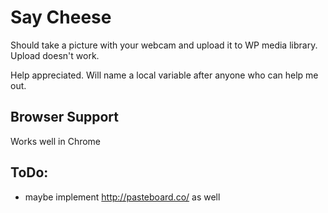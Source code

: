 Say Cheese
==========

Should take a picture with your webcam and upload it to WP media library.
Upload doesn't work. 

Help appreciated. 
Will name a local variable after anyone who can help me out.



Browser Support
---------------
Works well in Chrome


ToDo:
-----
 - maybe implement http://pasteboard.co/ as well